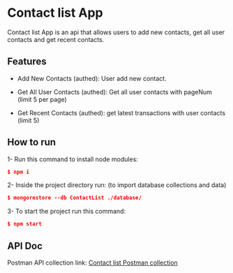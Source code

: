 # Contact list App

Contact list App is an api that allows users to add new contacts, get all user contacts and get recent contacts.

## Features

- Add New Contacts (authed): User add new contact. 

- Get All User Contacts (authed): Get all user contacts with pageNum (limit 5 per page)

- Get Recent Contacts (authed): get latest transactions with user contacts (limit 5)

## How to run

1- Run this command to install node modules:

```json
$ npm i
```

2- Inside the project directory run: (to import database collections and data)

```json
$ mongorestore --db ContactList ./database/
```

3- To start the project run this command:
```json
$ npm start
```

## API Doc

Postman API collection link:
[Contact list Postman collection](https://www.getpostman.com/collections/6a797c40d3787228aa75)
